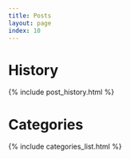 ```yaml
---
title: Posts
layout: page
index: 10
---
```

<div class="floating">
<h1>History</h1>
{% include post_history.html %}
</div>
<div class="floating">
<h1>Categories</h1>
{% include categories_list.html %}
</div>
